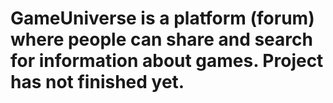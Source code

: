 # GameUniverse is a platform (forum) where people can share and search for information about games. Project has not finished yet.
